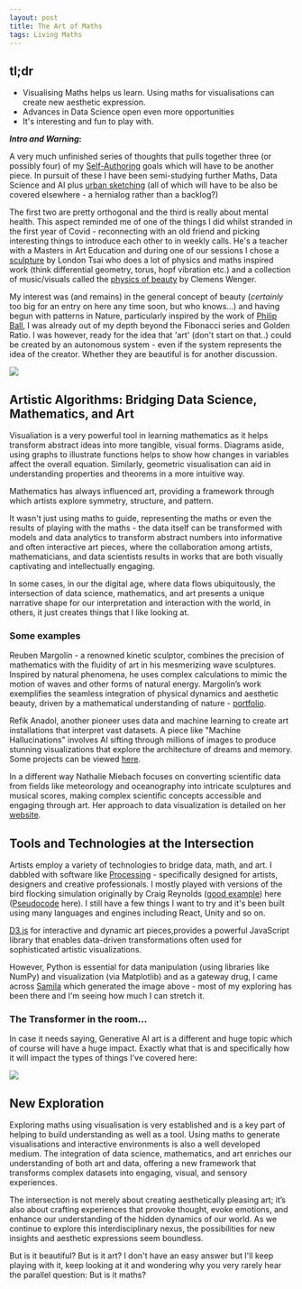 ```yaml
---
layout: post
title: The Art of Maths
tags: Living Maths
---
```


##  tl;dr

- Visualising Maths helps us learn. Using maths for visualisations can create new aesthetic expression.
- Advances in Data Science open even more opportunities
- It's interesting and fun to play with.

**_Intro and Warning_:**

A very much unfinished series of thoughts that pulls together three (or possibly four) of my [Self-Authoring](https://www.selfauthoring.com/) goals which will have to be another piece. In pursuit of these I have been semi-studying further Maths, Data Science and AI plus [urban sketching](https://www.urbansketch.co.uk/) (all of which will have to be also be covered elsewhere - a hernialog rather than a backlog?)

The first two are pretty orthogonal and the third is really about mental health. This aspect reminded me of one of the things I did whilst stranded in the first year of Covid - reconnecting with an old friend and picking interesting things to introduce each other to in weekly calls. He's a teacher with a Masters in Art Education and during one of our sessions I chose a [sculpture](https://www.londontsai.com/sculpture/view/582081/1/732065) by London Tsai who does a lot of physics and maths inspired work (think differential geometry, torus, hopf vibration etc.) and a collection of music/visuals called the [physics of beauty](https://physicsofbeauty.art/) by Clemens Wenger.

My interest was (and remains) in the general concept of beauty (_certainly_ too big for an entry on here any time soon, but who knows...) and having begun with patterns in Nature, particularly inspired by the work of [Philip Ball](https://philipball.co.uk/natures-patterns-a-tapestry-in-three-parts/), I was already out of my depth beyond the Fibonacci series and Golden Ratio. I was however, ready for the idea that 
'art' (don't start on that..) could be created by an autonomous system - even if the system represents the idea of the creator. Whether they are beautiful is for another discussion.

![](https://kevanchristmas.github.io/public/assets/Samila_gallery.png)

## Artistic Algorithms: Bridging Data Science, Mathematics, and Art

Visualiation is a very powerful tool in learning mathematics as it helps transform abstract ideas into more tangible, visual forms. Diagrams aside, using graphs to illustrate functions helps to show how changes in variables affect the overall equation. Similarly, geometric visualisation can aid in understanding properties and theorems in a more intuitive way.

Mathematics has always influenced art, providing a framework through which artists explore symmetry, structure, and pattern.

It wasn't just using maths to guide, representing the maths or even the results of playing with the maths - the data itself can be transformed with models and data analytics to transform abstract numbers into informative and often interactive art pieces, where the collaboration among artists, mathematicians, and data scientists results in works that are both visually captivating and intellectually engaging.

In some cases, in our the digital age, where data flows ubiquitously, the intersection of data science, mathematics, and art presents a unique narrative shape for our interpretation and interaction with the world, in others, it just creates things that I like looking at.

### Some examples

Reuben Margolin - a renowned kinetic sculptor, combines the precision of mathematics with the fluidity of art in his mesmerizing wave sculptures. Inspired by natural phenomena, he uses complex calculations to mimic the motion of waves and other forms of natural energy. Margolin’s work exemplifies the seamless integration of physical dynamics and aesthetic beauty, driven by a mathematical understanding of nature - [portfolio](http://www.reubenmargolin.com/).

Refik Anadol, another pioneer uses data and machine learning to create art installations that interpret vast datasets. A piece like "Machine Hallucinations" involves AI sifting through millions of images to produce stunning visualizations that explore the architecture of dreams and memory. Some projects can be viewed [here](https://refikanadolstudio.com/).

In a different way Nathalie Miebach focuses on converting scientific data from fields like meteorology and oceanography into intricate sculptures and musical scores, making complex scientific concepts accessible and engaging through art. Her  approach to data visualization is detailed on her [website](http://nathaliemiebach.com/).

## Tools and Technologies at the Intersection

Artists employ a variety of technologies to bridge data, math, and art. I dabbled with software like [Processing](https://processing.org/) - specifically designed for artists, designers and creative professionals. I mostly played with versions of the bird flocking simulation originally by Craig Reynolds ([good example](https://eater.net/boids)) here ([Pseudocode](http://www.kfish.org/boids/pseudocode.html) here). I still have a few things I want to try and it's been built using many languages and engines including React, Unity and so on.

[D3.js](https://d3js.org/) for interactive and dynamic art pieces,provides a powerful JavaScript library that enables data-driven transformations often used for sophisticated artistic visualizations.

However, Python is essential for data manipulation (using libraries like NumPy) and visualization (via Matplotlib) and as a gateway drug, I came across [Samila](https://www.samila.site/) which generated the image above -  most of my exploring has been there and I'm seeing how much I can stretch it.  

### The Transformer in the room...

In case it needs saying, Generative AI art is a different and huge topic which of course will have a huge impact. Exactly what that is and specifically how it will impact the types of things I've covered here:

![](https://kevanchristmas.github.io/public/assets/AI_tooscared.jpg)

## New Exploration

Exploring maths using visualisation is very established and is a key part of helping to build understanding as well as a tool. Using maths to generate visualisations and interactive environments is also a well developed medium. The integration of data science, mathematics, and art enriches our understanding of both art and data, offering a new framework that transforms complex datasets into engaging, visual, and sensory experiences. 

The intersection is not merely about creating aesthetically pleasing art; it’s also about crafting experiences that provoke thought, evoke emotions, and enhance our understanding of the hidden dynamics of our world. As we continue to explore this interdisciplinary nexus, the possibilities for new insights and aesthetic expressions seem boundless. 

But is it beautiful? But is it art? I don't have an easy answer but I'll keep playing with it, keep looking at it and wondering why you very rarely hear the parallel question: But is it maths?
